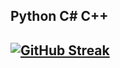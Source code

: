 ##  Python C# C++


## [![GitHub Streak](https://streak-stats.demolab.com?user=dmgdevGit&theme=dark&hide_border=true&border_radius=5&exclude_days=Sun)](https://git.io/streak-stats)

<!--
**dmgdevGit/dmgdevGit** is a ✨ _special_ ✨ repository because its `README.md` (this file) appears on your GitHub profile.

Here are some ideas to get you started:

-->
